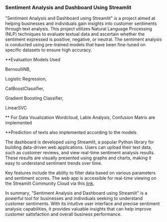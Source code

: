 ### Sentiment Analysis and Dashboard Using Streamlit

"Sentiment Analysis and Dashboard using Streamlit" is a project aimed at helping businesses and individuals gain insights into customer sentiments through text analysis. This project utilizes Natural Language Processing (NLP) techniques to evaluate textual data and ascertain whether the sentiment expressed is positive, negative, or neutral. The sentiment analysis is conducted using pre-trained models that have been fine-tuned on specific datasets to ensure high accuracy.

**Evaluation Models Used

 BernoulliNB,
 
 Logistic Regression,
 
 CatBoostClassifier,
 
 Gradient Boosting Classifier,
 
 LinearSVC

** For Data Vsualization Wordcloud, Lable Analysis, Confusion Matrix are implemented

**Prediction of texts also implemented according to the models 

The dashboard is developed using Streamlit, a popular Python library for building data-driven web applications. Users can upload their text data, such as customer reviews, and view real-time sentiment analysis results. These results are visually presented using graphs and charts, making it easy to understand sentiment trends over time.

Key features include the ability to filter data based on various parameters and sentiment scores. The web app is accessible for real-time viewing on the Streamlit Community Cloud via this [link](http://192.168.18.20:8512/).

In summary, "Sentiment Analysis and Dashboard using Streamlit" is a powerful tool for businesses and individuals seeking to understand customer sentiments. With its intuitive user interface and precise sentiment analysis capabilities, it provides valuable insights that can help improve customer satisfaction and overall business performance.
